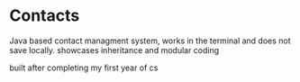 # Contacts

Java based contact managment system, works in the terminal and does not save locally.
showcases inheritance and modular coding

built after completing my first year of cs
